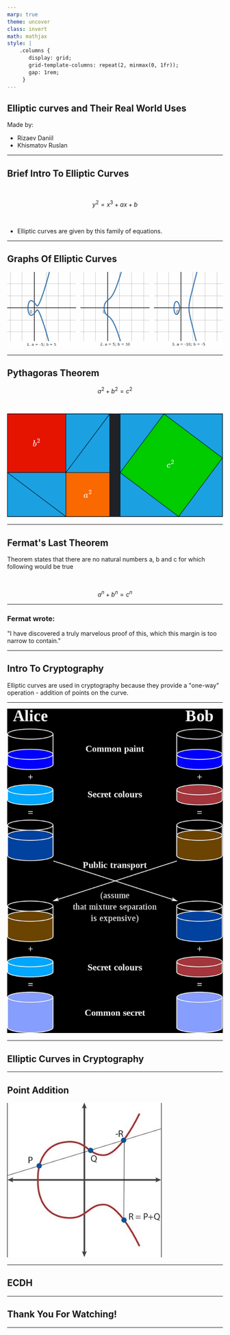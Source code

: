 ```yaml
---
marp: true
theme: uncover
class: invert
math: mathjax
style: |
    .columns {
       display: grid;
       grid-template-columns: repeat(2, minmax(0, 1fr));
       gap: 1rem;
     }
---
```


## Elliptic curves and Their Real World Uses

Made by:

- Rizaev Daniil
- Khismatov Ruslan

---

## Brief Intro To Elliptic Curves

<br>

$$ y^2 = x^3 + ax + b $$

<br>

- Elliptic curves are given by this family of equations.

---

## Graphs Of Elliptic Curves

![w:1100](images2.jpg)

---

## Pythagoras Theorem

$$ a^2 + b^2 = c^2 $$

<br>

![h:400px](pytho_7.png)

---

## Fermat's Last Theorem

Theorem states that there are no natural numbers a, b and c for which following would be true

<br>

$$ a^n + b^n = c^n $$

---

### Fermat wrote:

"I have discovered a truly marvelous proof of this, which this margin is too narrow to contain."

---

## Intro To Cryptography

Elliptic curves are used in cryptography because they provide a "one-way" operation - addition of points on the curve.

---

![h:600px](dhke2.png)

--- 

## Elliptic Curves in Cryptography


---

## Point Addition

![](point2.png)

---

## ECDH

---

## Thank You For Watching!

---

